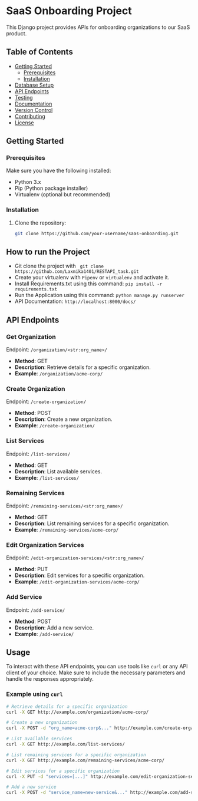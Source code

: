 # SaaS Onboarding Project

This Django project provides APIs for onboarding organizations to our SaaS product.

## Table of Contents

- [Getting Started](#getting-started)
  - [Prerequisites](#prerequisites)
  - [Installation](#installation)
- [Database Setup](#database-setup)
- [API Endpoints](#api-endpoints)
- [Testing](#testing)
- [Documentation](#documentation)
- [Version Control](#version-control)
- [Contributing](#contributing)
- [License](#license)

## Getting Started

### Prerequisites

Make sure you have the following installed:

- Python 3.x
- Pip (Python package installer)
- Virtualenv (optional but recommended)

### Installation

1. Clone the repository:

   ```bash
   git clone https://github.com/your-username/saas-onboarding.git

## How to run the Project
- Git clone the project with ``` git clone https://github.com/Laxmika1401/RESTAPI_task.git```
- Create your virtualenv with `Pipenv` or `virtualenv` and activate it.
- Install Requirements.txt using this command: `pip install -r requirements.txt`
- Run the Application using this command: `python manage.py runserver` 
- API Documentation: `http://localhost:8000/docs/`

## API Endpoints

### Get Organization
Endpoint: `/organization/<str:org_name>/`

- **Method**: GET
- **Description**: Retrieve details for a specific organization.
- **Example**: `/organization/acme-corp/`

### Create Organization
Endpoint: `/create-organization/`

- **Method**: POST
- **Description**: Create a new organization.
- **Example**: `/create-organization/`

### List Services
Endpoint: `/list-services/`

- **Method**: GET
- **Description**: List available services.
- **Example**: `/list-services/`

### Remaining Services
Endpoint: `/remaining-services/<str:org_name>/`

- **Method**: GET
- **Description**: List remaining services for a specific organization.
- **Example**: `/remaining-services/acme-corp/`

### Edit Organization Services
Endpoint: `/edit-organization-services/<str:org_name>/`

- **Method**: PUT
- **Description**: Edit services for a specific organization.
- **Example**: `/edit-organization-services/acme-corp/`

### Add Service
Endpoint: `/add-service/`

- **Method**: POST
- **Description**: Add a new service.
- **Example**: `/add-service/`

## Usage

To interact with these API endpoints, you can use tools like `curl` or any API client of your choice. Make sure to include the necessary parameters and handle the responses appropriately.

### Example using `curl`

```bash
# Retrieve details for a specific organization
curl -X GET http://example.com/organization/acme-corp/

# Create a new organization
curl -X POST -d "org_name=acme-corp&..." http://example.com/create-organization/

# List available services
curl -X GET http://example.com/list-services/

# List remaining services for a specific organization
curl -X GET http://example.com/remaining-services/acme-corp/

# Edit services for a specific organization
curl -X PUT -d "services=[...]" http://example.com/edit-organization-services/acme-corp/

# Add a new service
curl -X POST -d "service_name=new-service&..." http://example.com/add-service/




